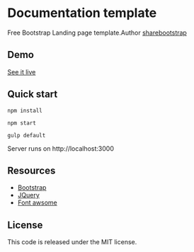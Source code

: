 
 # Documentation template

Free Bootstrap Landing page template.Author [sharebootstrap](https://sharebootstrap.com)


## Demo

[See it live](http://sharebootstrap.com/demo/landio/)


## Quick start

```
npm install 

npm start

gulp default

```

 Server runs on http://localhost:3000

## Resources
*   [Bootstrap](https://getbootstrap.com/)
*   [JQuery](http://jquery.com/)
*   [Font awsome](http://fontawesome.io/)


## License
This code is released under the MIT license.

